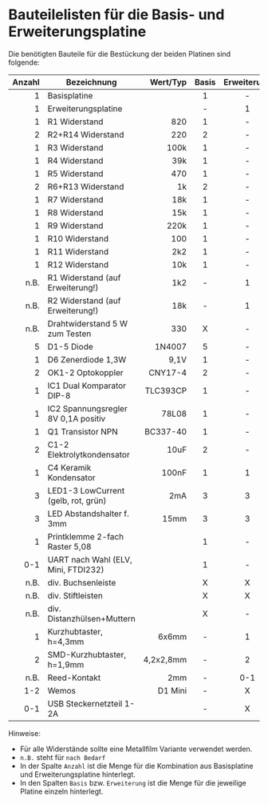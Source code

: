 # Bauteilelisten für die Basis- und Erweiterungsplatine

Die benötigten Bauteile für die Bestückung der beiden Platinen sind folgende:

| Anzahl | Bezeichnung                          | Wert/Typ | Basis | Erweiterung |
|-------:|--------------------------------------|---------:|:-----:|:-----------:|
|      1 | Basisplatine                         |          |     1 |           - |
|      1 | Erweiterungsplatine                  |          |     - |           1 |
|      1 | R1 Widerstand                        |      820 |     1 |           - |
|      2 | R2+R14 Widerstand                    |      220 |     2 |           - |
|      1 | R3 Widerstand                        |     100k |     1 |           - |
|      1 | R4 Widerstand                        |      39k |     1 |           - |
|      1 | R5 Widerstand                        |      470 |     1 |           - |
|      2 | R6+R13 Widerstand                    |       1k |     2 |           - |
|      1 | R7 Widerstand                        |      18k |     1 |           - |
|      1 | R8 Widerstand                        |      15k |     1 |           - |
|      1 | R9 Widerstand                        |     220k |     1 |           - |
|      1 | R10 Widerstand                       |      100 |     1 |           - |
|      1 | R11 Widerstand                       |      2k2 |     1 |           - |
|      1 | R12 Widerstand                       |      10k |     1 |           - |
|   n.B. | R1 Widerstand (auf Erweiterung!)     |      1k2 |     - |           1 |
|   n.B. | R2 Widerstand (auf Erweiterung!)     |      18k |     - |           1 |
|   n.B. | Drahtwiderstand 5 W zum Testen       |      330 |     X |           - |
|      5 | D1-5 Diode                           |   1N4007 |     5 |           - |
|      1 | D6 Zenerdiode 1,3W                   |     9,1V |     1 |           - |
|      2 | OK1-2 Optokoppler                    |  CNY17-4 |     2 |           - |
|      1 | IC1 Dual Komparator DIP-8            | TLC393CP |     1 |           - |
|      1 | IC2 Spannungsregler 8V 0,1A positiv  |    78L08 |     1 |           - |
|      1 | Q1 Transistor NPN                    | BC337-40 |     1 |           - |
|      2 | C1-2 Elektrolytkondensator           |     10uF |     2 |           - |
|      1 | C4 Keramik Kondensator               |    100nF |     1 |           1 |
|      3 | LED1-3 LowCurrent (gelb, rot, grün)  |      2mA |     3 |           3 |
|      3 | LED Abstandshalter f. 3mm            |     15mm |     3 |           3 |
|      1 | Printklemme 2-fach Raster 5,08       |          |     1 |           - |
|    0-1 | UART nach Wahl (ELV, Mini, FTDI232)  |          |     1 |           - |
|   n.B. | div. Buchsenleiste                   |          |     X |           X |
|   n.B. | div. Stiftleisten                    |          |     X |           X |
|   n.B. | div. Distanzhülsen+Muttern           |          |     X |           - |
|      1 | Kurzhubtaster, h=4,3mm               |    6x6mm |     - |           1 |
|      2 | SMD-Kurzhubtaster, h=1,9mm           |4,2x2,8mm |     - |           2 |
|   n.B. | Reed-Kontakt                         |      2mm |     - |         0-1 |
|    1-2 | Wemos                                |  D1 Mini |     - |           X |
|    0-1 | USB Steckernetzteil 1-2A             |          |     - |           X |

Hinweise:
* Für alle Widerstände sollte eine Metallfilm Variante verwendet werden.
* `n.B.` steht für `nach Bedarf`
* In der Spalte `Anzahl` ist die Menge für die Kombination aus Basisplatine und Erweiterungsplatine hinterlegt.
* In den Spalten `Basis` bzw. `Erweiterung` ist die Menge für die jeweilige Platine einzeln hinterlegt.
